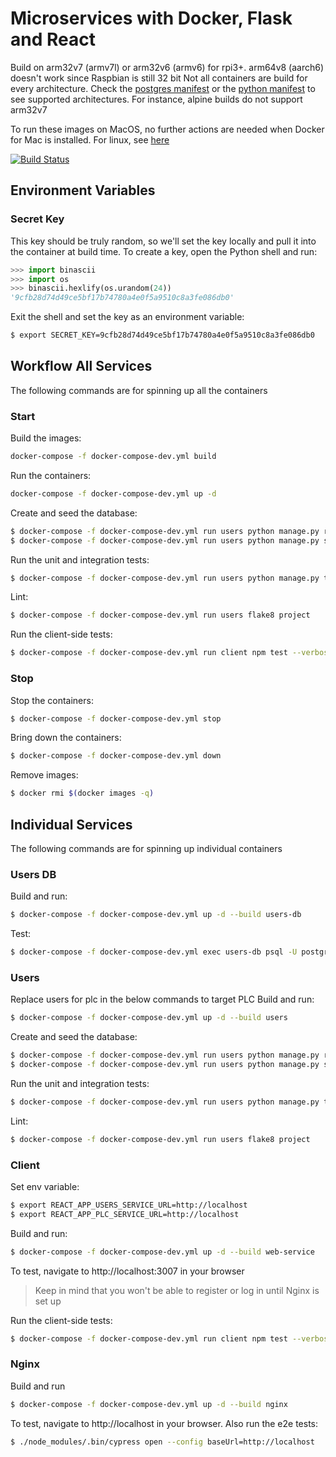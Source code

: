 # Microservices with Docker, Flask and React

Build on arm32v7 (armv7l) or arm32v6 (armv6) for rpi3+. arm64v8 (aarch6) doesn't work since Raspbian is still 32 bit
Not all containers are build for every architecture. Check the [postgres manifest](https://github.com/docker-library/official-images/blob/master/library/postgres) or the [python manifest](https://github.com/docker-library/official-images/blob/master/library/python) to see supported architectures.
For instance, alpine builds do not support arm32v7

To run these images on MacOS, no further actions are needed when Docker for Mac is installed.
For linux, see [here](https://lobradov.github.io/Building-docker-multiarch-images/)

[![Build Status](https://travis-ci.com/IPconfig/testdriven-app.svg?branch=master)](https://travis-ci.com/IPconfig/testdriven-app)

## Environment Variables

### Secret Key
This key should be truly random, so we'll set the key locally and pull it into the container at build time.
To create a key, open the Python shell and run:
```python
>>> import binascii
>>> import os
>>> binascii.hexlify(os.urandom(24))
'9cfb28d74d49ce5bf17b74780a4e0f5a9510c8a3fe086db0'
```
Exit the shell and set the key as an environment variable:
```bash
$ export SECRET_KEY=9cfb28d74d49ce5bf17b74780a4e0f5a9510c8a3fe086db0
```

## Workflow All Services
The following commands are for spinning up all the containers
### Start
Build the images:
```bash
docker-compose -f docker-compose-dev.yml build
```
Run the containers:
```bash
docker-compose -f docker-compose-dev.yml up -d
```
Create and seed the database:
```bash
$ docker-compose -f docker-compose-dev.yml run users python manage.py recreate_db
$ docker-compose -f docker-compose-dev.yml run users python manage.py seed_db
```
Run the unit and integration tests:
```bash
$ docker-compose -f docker-compose-dev.yml run users python manage.py test
```
Lint:
```bash
$ docker-compose -f docker-compose-dev.yml run users flake8 project
```
Run the client-side tests:
```bash
$ docker-compose -f docker-compose-dev.yml run client npm test --verbose
```

### Stop
Stop the containers:
```bash
$ docker-compose -f docker-compose-dev.yml stop
```
Bring down the containers:
```bash
$ docker-compose -f docker-compose-dev.yml down
```
Remove images:
```bash
$ docker rmi $(docker images -q)
```
## Individual Services
The following commands are for spinning up individual containers
### Users DB
Build and run:
```bash
$ docker-compose -f docker-compose-dev.yml up -d --build users-db
```
Test:
```bash
$ docker-compose -f docker-compose-dev.yml exec users-db psql -U postgres
```
### Users
Replace users for plc in the below commands to target PLC
Build and run:
```bash
$ docker-compose -f docker-compose-dev.yml up -d --build users
```
Create and seed the database:
```bash
$ docker-compose -f docker-compose-dev.yml run users python manage.py recreate_db
$ docker-compose -f docker-compose-dev.yml run users python manage.py seed_db
```
Run the unit and integration tests:
```bash
$ docker-compose -f docker-compose-dev.yml run users python manage.py test
```
Lint:
```bash
$ docker-compose -f docker-compose-dev.yml run users flake8 project
```
### Client
Set env variable:
```bash
$ export REACT_APP_USERS_SERVICE_URL=http://localhost
$ export REACT_APP_PLC_SERVICE_URL=http://localhost
```
Build and run:
```bash
$ docker-compose -f docker-compose-dev.yml up -d --build web-service
```
To test, navigate to http://localhost:3007 in your browser
> Keep in mind that you won't be able to register or log in until Nginx is set up

Run the client-side tests:
```bash
$ docker-compose -f docker-compose-dev.yml run client npm test --verbose
```
### Nginx
Build and run
```bash
$ docker-compose -f docker-compose-dev.yml up -d --build nginx
```
To test, navigate to http://localhost in your browser. Also run the e2e tests:
```bash
$ ./node_modules/.bin/cypress open --config baseUrl=http://localhost
```
